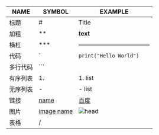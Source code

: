 |NAME|SYMBOL|EXAMPLE|
|-|-|-|
|标题|#|Title|
|加粗|**|**text**|
|横杠|***|————————————|
|代码|`|`print("Hello World")`|
|多行代码|```||
|有序列表|1.|1. list|
|无序列表|-|- list|
|链接|[name](link)|[百度](https://www.baidu.com)|
|图片|[image name](my-markdown/img/head.png)|![head](my-markdown/img/head.png)|
|表格|/|||
